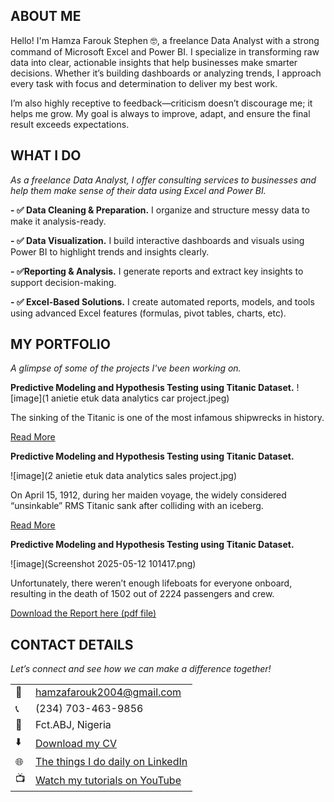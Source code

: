 <!--Section 1: Introduce your self-->
## ABOUT ME

Hello! I'm Hamza Farouk Stephen 🤓, a freelance Data Analyst with a strong command of Microsoft Excel and Power BI. I specialize in transforming raw data into clear, actionable insights that help businesses make smarter decisions. Whether it’s building dashboards or analyzing trends, I approach every task with focus and determination to deliver my best work.

I’m also highly receptive to feedback—criticism doesn’t discourage me; it helps me grow. My goal is always to improve, adapt, and ensure the final result exceeds expectations.

<!--Mention your top/relevant skills here - core and soft skills-->
## WHAT I DO

*As a freelance Data Analyst, I offer consulting services to businesses and help them make sense of their data using Excel and Power BI.*

**- ✅ Data Cleaning & Preparation.**
I organize and structure messy data to make it analysis-ready. 

**- ✅ Data Visualization.**
I build interactive dashboards and visuals using Power BI to highlight trends and insights clearly.

**- ✅Reporting & Analysis.**
I generate reports and extract key insights to support decision-making.

**- ✅ Excel-Based Solutions.**
I create automated reports, models, and tools using advanced Excel features (formulas, pivot tables, charts, etc).


<!--Section 2: List 3-4 key projects-->
## MY PORTFOLIO 

*A glimpse of some of the projects I've been working on.*

**Predictive Modeling and Hypothesis Testing using Titanic Dataset.**
![image](1 anietie etuk data analytics car project.jpeg)

The sinking of the Titanic is one of the most infamous shipwrecks in history.


[Read More](https://www.linkedin.com/pulse/predictive-modeling-hypothesis-testing-using-titanic-dataset-anietie/)

**Predictive Modeling and Hypothesis Testing using Titanic Dataset.**

![image](2 anietie etuk data analytics sales project.jpg)

On April 15, 1912, during her maiden voyage, the widely considered “unsinkable” RMS Titanic sank after colliding with an iceberg. 

[Read More](https://www.linkedin.com/pulse/predictive-modeling-hypothesis-testing-using-titanic-dataset-anietie/)

**Predictive Modeling and Hypothesis Testing using Titanic Dataset.**

![image](Screenshot 2025-05-12 101417.png)

Unfortunately, there weren’t enough lifeboats for everyone onboard, resulting in the death of 1502 out of 2224 passengers and crew. 

<a href="17 How to Present Data to Executives by Anietie Etuk.pdf">Download the Report here (pdf file)</a>


## CONTACT DETAILS

*Let’s connect and see how we can make a difference together!*
<table>
  <tbody>
    <tr>
      <td>📧</td>
      <td><a href="mailto:hamzafarouk2004@gmail.com">hamzafarouk2004@gmail.com</a></td>
    </tr>
    <tr>
      <td>📞</td>
      <td>(234) 703-463-9856</td>
    </tr>
    <tr>
      <td>📍</td>
      <td>Fct.ABJ, Nigeria</td>
    </tr>
    <tr>
      <td>⬇️</td>
      <td><a href="https://etuk123456.github.io/portfolio1/docs/Profile.pdf">Download my CV</a></td>
    </tr>
    <tr>
      <td>🌐</td>
      <td><a href="https://linkedin.com/in/etukanietie">The things I do daily on LinkedIn</a></td>
    </tr>
    <tr>
      <td>📺</td>
      <td><a href="https://www.youtube.com/@LearnwithEtuk">Watch my tutorials on YouTube</a></td>
    </tr>
  </tbody>
</table>
